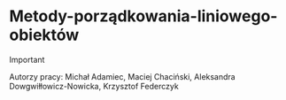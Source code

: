 # Metody-porządkowania-liniowego-obiektów

> [!IMPORTANT]
> Autorzy pracy: Michał Adamiec, Maciej Chaciński, Aleksandra Dowgwiłłowicz-Nowicka, Krzysztof Federczyk
